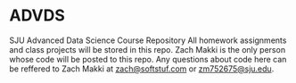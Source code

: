 # ADVDS
SJU Advanced Data Science Course Repository
All homework assignments and class projects will be stored in this repo. Zach Makki is the only person whose code will be posted to this repo. Any questions about code here can be reffered to Zach Makki at zach@softstuf.com or zm752675@sju.edu.

